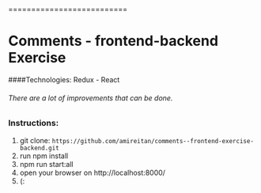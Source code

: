 ==========================
# Comments - frontend-backend Exercise
####Technologies: Redux - React
###### There are a lot of improvements that can be done.
### Instructions:
1. git clone: `https://github.com/amireitan/comments--frontend-exercise-backend.git`
2. run npm install
3. npm run start:all
4. open your browser on http://localhost:8000/
5. (: